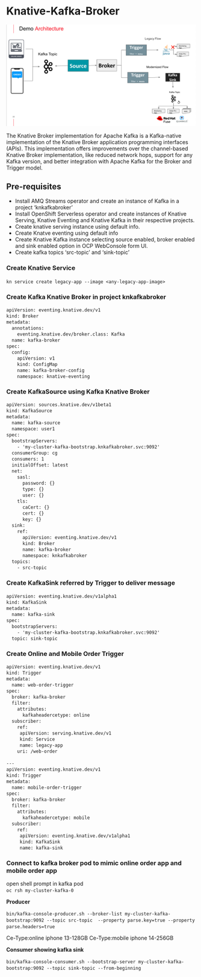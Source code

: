 # Knative-Kafka-Broker

![Demo](demo.png)

The Knative Broker implementation for Apache Kafka is a Kafka-native implementation of the Knative Broker application programming interfaces (APIs). This implementation offers improvements over the channel-based Knative Broker implementation, like reduced network hops, support for any Kafka version, and better integration with Apache Kafka for the Broker and Trigger model.

## Pre-requisites 
- Install AMQ Streams operator and create an instance of Kafka in a project ‘knkafkabroker’
- Install OpenShift Serverless operator and create instances of Knative Serving, Knative Eventing and Knative Kafka in their respective projects.
- Create knative serving instance using default info.
- Create Knatve eventing using default info
- Create Knative Kafka instance selecting source enabled, broker enabled and sink enabled option in OCP WebConsole form UI. 
- Create kafka topics ‘src-topic’ and ‘sink-topic’


### Create Knative Service 

`kn service create legacy-app --image <any-legacy-app-image>`



### Create Kafka Knative Broker in project knkafkabroker
```
apiVersion: eventing.knative.dev/v1
kind: Broker
metadata:
  annotations:
    eventing.knative.dev/broker.class: Kafka
  name: kafka-broker
spec:
  config:
    apiVersion: v1
    kind: ConfigMap
    name: kafka-broker-config
    namespace: knative-eventing
```    
    


### Create KafkaSource using Kafka Knative Broker
```  
apiVersion: sources.knative.dev/v1beta1
kind: KafkaSource
metadata:
  name: kafka-source
  namespace: user1
spec:
  bootstrapServers:
    - 'my-cluster-kafka-bootstrap.knkafkabroker.svc:9092'
  consumerGroup: cg
  consumers: 1
  initialOffset: latest
  net:
    sasl:
      password: {}
      type: {}
      user: {}
    tls:
      caCert: {}
      cert: {}
      key: {}
  sink:
    ref:
      apiVersion: eventing.knative.dev/v1
      kind: Broker
      name: kafka-broker
      namespace: knkafkabroker
  topics:
    - src-topic
```


### Create KafkaSink referred by Trigger to deliver message
```
apiVersion: eventing.knative.dev/v1alpha1
kind: KafkaSink
metadata:
  name: kafka-sink
spec:
  bootstrapServers:
    - 'my-cluster-kafka-bootstrap.knkafkabroker.svc:9092'
  topic: sink-topic
```


### Create Online and Mobile Order Trigger
```
apiVersion: eventing.knative.dev/v1
kind: Trigger
metadata:
  name: web-order-trigger
spec:
  broker: kafka-broker
  filter:
    attributes:
      kafkaheadercetype: online 
  subscriber:
    ref:
     apiVersion: serving.knative.dev/v1
     kind: Service
     name: legacy-app
    uri: /web-order

---
apiVersion: eventing.knative.dev/v1
kind: Trigger
metadata:
  name: mobile-order-trigger
spec:
  broker: kafka-broker
  filter:
    attributes:
      kafkaheadercetype: mobile
  subscriber:
    ref:
     apiVersion: eventing.knative.dev/v1alpha1
     kind: KafkaSink
     name: kafka-sink    
```

### Connect to kafka broker pod to mimic online order app and mobile order app

open shell prompt in kafka pod <br>
  `oc rsh my-cluster-kafka-0` <br>

**Producer**<br>
 
`bin/kafka-console-producer.sh --broker-list my-cluster-kafka-bootstrap:9092 --topic src-topic  --property parse.key=true --property parse.headers=true`<br>

Ce-Type:online        iphone	13-128GB
Ce-Type:mobile       iphone     14-256GB

**Consumer showing kafka sink**<br>

`bin/kafka-console-consumer.sh --bootstrap-server my-cluster-kafka-bootstrap:9092 --topic sink-topic --from-beginning`

